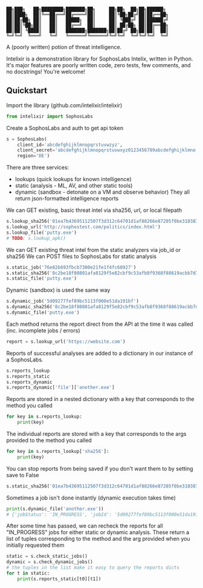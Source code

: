 ```
██╗███╗   ██╗████████╗███████╗██╗     ██╗██╗  ██╗██╗██████╗ 
██║████╗  ██║╚══██╔══╝██╔════╝██║     ██║╚██╗██╔╝██║██╔══██╗
██║██╔██╗ ██║   ██║   █████╗  ██║     ██║ ╚███╔╝ ██║██████╔╝
██║██║╚██╗██║   ██║   ██╔══╝  ██║     ██║ ██╔██╗ ██║██╔══██╗
██║██║ ╚████║   ██║   ███████╗███████╗██║██╔╝ ██╗██║██║  ██║
╚═╝╚═╝  ╚═══╝   ╚═╝   ╚══════╝╚══════╝╚═╝╚═╝  ╚═╝╚═╝╚═╝  ╚═╝
```
A (poorly written) potion of threat intelligence.

Intelixir is a demonstration library for SophosLabs Intelix, written in Python.
It's major features are poorly written code, zero tests, few comments, and no docstrings! You're welcome!

## Quickstart

Import the library (github.com/intelixir/intelixir)
```python
from intelixir import SophosLabs
```

Create a SophosLabs and auth to get api token
```python
s = SophosLabs(
    client_id='abcdefghijklmnopqrstuvwzyz',
    client_secret='abcdefghijklmnopqrstuvwxyz0123456789abcdefghijklmno',
    region='DE')
```

There are three services:
 - lookups (quick lookups for known intelligence)
 - static (analysis - ML, AV, and other static tools)
 - dynamic (sandbox - detonate on a VM and observe behavior)
They all return json-formatted intelligence reports

We can GET existing, basic threat intel via sha256, url, or local filepath
```python
s.lookup_sha256('01ea7b43695112507f3d312c64701d1af88266e87205f0be3103872229b925c9')
s.lookup_url('http://sophostest.com/politics/index.html')
s.lookup_file('putty.exe')
# TODO: s.lookup_apk()
```

We can GET existing threat intel from the static analyzers via job_id or sha256
We can POST files to SophosLabs for static analysis
```python
s.static_job('76e82b693fbcb7300e21fe1f4fc68927')
s.static_sha256('8c2be18f80801afa8129f5e82cbf9c53afb8f9368f88619acbb7d1dc0df0237a')
s.static_file('putty.exe')
```

Dynamic (sandbox) is used the same way
```python
s.dynamic_job('5d09277fef89bc5113f000e51da191bf')
s.dynamic_sha256('8c2be18f80801afa8129f5e82cbf9c53afb8f9368f88619acbb7d1dc0df0237a')
s.dynamic_file('putty.exe')
```

Each method returns the report direct from the API at the time it was called (inc. incomplete jobs / errors)
```python
report = s.lookup_url('https://website.com')
```

Reports of successful analyses are added to a dictionary in our instance of a SophosLabs.
```python
s.reports_lookup
s.reports_static
s.reports_dynamic
s.reports_dynamic['file']['another.exe']
```

Reports are stored in a nested dictionary with a key that corresponds to the method you called
```python
for key in s.reports_lookup:
    print(key)
```

The individual reports are stored with a key that corresponds to the args provided to the method you called
```python
for key in s.reports_lookup['sha256']:
    print(key)
```

You can stop reports from being saved if you don't want them to by setting save to False
```python
s.static_sha256('01ea7b43695112507f3d312c64701d1af88266e87205f0be3103872229b925c9', save=False)
```

Sometimes a job isn't done instantly (dynamic execution takes time)
```python
print(s.dynamic_file('another.exe'))
# {'jobStatus': 'IN_PROGRESS', 'jobId': '5d09277fef89bc5113f000e51da191bf'}
```

After some time has passed, we can recheck the reports for all "IN_PROGRESS" jobs for either static or dynamic analysis.
These return a list of tuples corresponding to the method and the arg provided when you initially requested them
```python
static = s.check_static_jobs()
dynamic = s.check_dynamic_jobs()
# the tuples in the list make it easy to query the reports dicts
for t in static:
    print(s.reports_static[t0][t1])
```